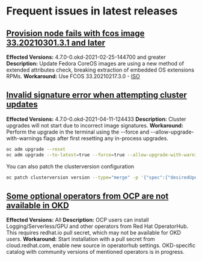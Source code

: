 # Frequent issues in latest releases

## [Provision node fails with fcos image 33.20210301.3.1 and later](https://github.com/openshift/okd/issues/566)
  **Effected Versions:** 4.7.0-0.okd-2021-02-25-144700 and greater
  **Description:** Update Fedora CoreOS images are using a new method of extended attributes check, breaking extraction of embedded OS extensions RPMs.
  **Workaround:** Use FCOS 33.20210217.3.0 - [ISO](https://builds.coreos.fedoraproject.org/prod/streams/stable/builds/33.20210217.3.0/x86_64/fedora-coreos-33.20210217.3.0-live.x86_64.iso)

## [Invalid signature error when attempting cluster updates](https://github.com/openshift/okd/issues/605)
  **Effected Versions:** 4.7.0-0.okd-2021-04-11-124433
  **Description:** Cluster upgrades will not start due to incorrect image signatures.
  **Workaround:** Perform the upgrade in the terminal using the --force and --allow-upgrade-with-warnings flags after first resetting any in-process upgrades.
  ```bash
  oc adm upgrade --reset
  oc adm upgrade --to-latest=true --force=true --allow-upgrade-with-warnings
  ```
  You can also patch the clusterversion configuration
  ```bash
  oc patch clusterversion version --type="merge" -p '{"spec":{"desiredUpdate":{"force":true}}}'
  ```

## [Some optional operators from OCP are not available in OKD](https://github.com/openshift/okd/issues/456)
  **Effected Versions:** All
  **Description:** OCP users can install Logging/Serverless/GPU and other operators from Red Hat OperatorHub. This requires redhat.io pull secret, which may not be available for OKD users.
  **Workaround:** Start installation with a pull secret from cloud.redhat.com, enable new source in operatorhub settings.
    OKD-specific catalog with community versions of mentioned operators is in progress.
